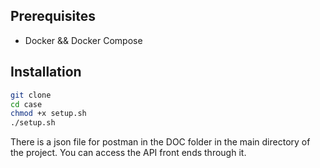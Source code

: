 ## Prerequisites

- Docker && Docker Compose


## Installation

```bash 
git clone 
cd case
chmod +x setup.sh
./setup.sh
```

There is a json file for postman in the DOC folder in the main directory of the project. You can access the API front ends through it.